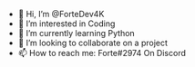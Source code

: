 - 👋 Hi, I’m @ForteDev4K
- 👀 I’m interested in Coding
- 🌱 I’m currently learning Python
- 💞️ I’m looking to collaborate on a project
- 📫 How to reach me: Forte#2974 On Discord

<!---
ForteDev4K/ForteDev4K is a ✨ special ✨ repository because its `README.md` (this file) appears on your GitHub profile.
You can click the Preview link to take a look at your changes.
--->
